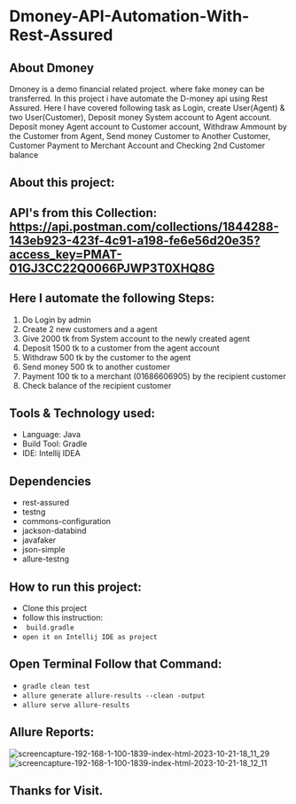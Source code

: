 # Dmoney-API-Automation-With-Rest-Assured
## About Dmoney
Dmoney is a demo financial related project. where fake money can be transferred. In this project i have automate the D-money api using Rest Assured. Here I have covered following task as Login, create User(Agent) & two User(Customer), Deposit money System account to Agent account. Deposit money Agent account to Customer account, Withdraw Ammount by the Customer from Agent, Send money Customer to Another Customer, Customer Payment to Merchant Account and Checking 2nd Customer balance
## About this project:
## API's from this Collection: https://api.postman.com/collections/1844288-143eb923-423f-4c91-a198-fe6e56d20e35?access_key=PMAT-01GJ3CC22Q0066PJWP3T0XHQ8G
## Here I automate the following Steps:
1. Do Login by admin
2. Create 2 new customers and a agent
3. Give 2000 tk from System account to the newly created agent
4. Deposit 1500 tk to a customer from the agent account
5. Withdraw 500 tk by the customer to the agent
6. Send money 500 tk to another customer
7. Payment 100 tk to a merchant (01686606905) by the recipient customer
8. Check balance of the recipient customer
   
## Tools & Technology used:
- Language: Java
- Build Tool: Gradle
- IDE: Intellij IDEA
 
 ## Dependencies
- rest-assured
- testng
- commons-configuration
- jackson-databind
- javafaker
- json-simple
- allure-testng

## How to run this project: 
- Clone this project
- follow this instruction:
- ```  build.gradle ```
- ``` open it on Intellij IDE as project ```
  
## Open Terminal Follow that Command:
- ``` gradle clean test ```
- ``` allure generate allure-results --clean -output ```
- ``` allure serve allure-results ```
  
## Allure Reports:
![screencapture-192-168-1-100-1839-index-html-2023-10-21-18_11_29](https://github.com/fahimmahatab/Dmoney-API-Automation-With-Rest-Assured/assets/43899673/a19f3008-77a5-43ab-ac73-b371c27a3c19)
![screencapture-192-168-1-100-1839-index-html-2023-10-21-18_12_11](https://github.com/fahimmahatab/Dmoney-API-Automation-With-Rest-Assured/assets/43899673/30721127-0689-4a26-83f6-214f93f5123c)

## Thanks for Visit.
